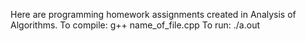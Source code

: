 Here are programming homework assignments created in Analysis of Algorithms.
To compile: g++ name_of_file.cpp 
To run: ./a.out